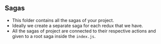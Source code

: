 ## Sagas
* This folder contains all the sagas of your project.
* Ideally we create a separate saga for each redux that we have.
* All the sagas of project are connected to their respective actions and given to a root saga inside the `index.js`.
